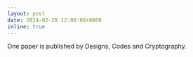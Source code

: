 ```yaml
---
layout: post
date: 2024-02-28 12:00:00+0800
inline: true
---
```


One paper is published by Designs, Codes and Cryptography.